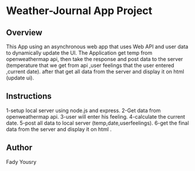 # Weather-Journal App Project

## Overview
This App using an asynchronous web app that uses Web API and user data to dynamically update the UI.
The Application get temp from openweathermap api,
then take the response and post data to the server (temperature that we get from api ,user feelings that the user entered ,current date).
after that get all data from the server and display it on html (update ui).


## Instructions
1-setup local server using node.js and express.
2-Get data from openweathermap api.
3-user will enter his feeling.
4-calculate the current date.
5-post all data to local server (temp,date,userfeelings).
6-get the final data from the server and display it on html .


## Author
Fady Yousry
